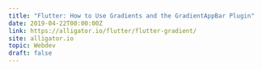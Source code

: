 ```yaml
---
title: "Flutter: How to Use Gradients and the GradientAppBar Plugin"
date: 2019-04-22T00:00:00Z
link: https://alligator.io/flutter/flutter-gradient/
site: alligator.io
topic: Webdev
draft: false
---
```


